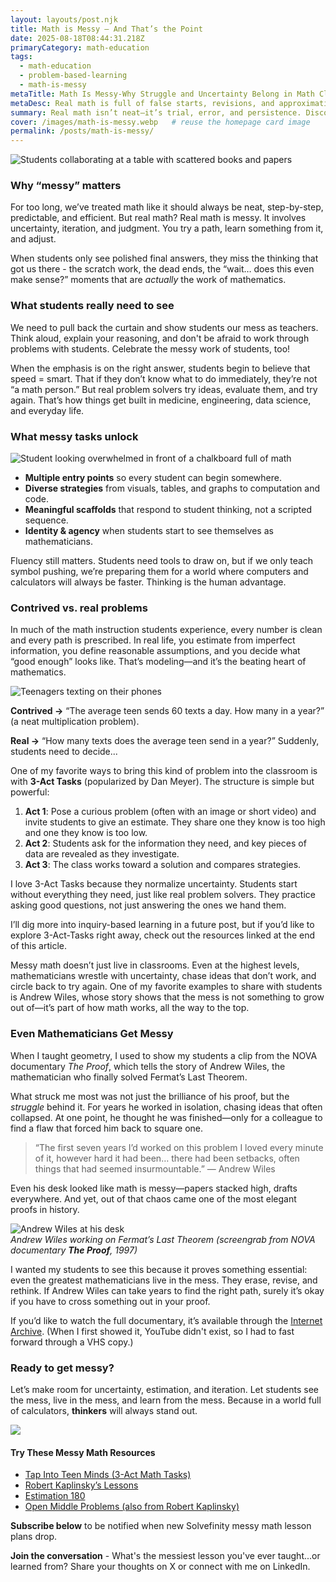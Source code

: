 ```yaml
---
layout: layouts/post.njk
title: Math is Messy — And That’s the Point
date: 2025-08-18T08:44:31.218Z
primaryCategory: math-education
tags:
  - math-education
  - problem-based-learning
  - math-is-messy
metaTitle: Math Is Messy-Why Struggle and Uncertainty Belong in Math Class
metaDesc: Real math is full of false starts, revisions, and approximations. Learn why embracing the mess builds student agency, problem-solving skills, and confidence.
summary: Real math isn’t neat—it’s trial, error, and persistence. Discover why showing students the messy side of problem-solving helps them see themselves as mathematicians.
cover: /images/math-is-messy.webp   # reuse the homepage card image
permalink: /posts/math-is-messy/
---
```


  <div class="featured-image">
    <img src="/images/math-is-messy.webp" alt="Students collaborating at a table with scattered books and papers">
  </div>
  <div>
    <h3>Why “messy” matters</h3>
    <p>For too long, we’ve treated math like it should always be neat, step-by-step, predictable, and efficient. But real math? Real math is messy. It involves uncertainty, iteration, and judgment. You try a path, learn something from it, and adjust.</p>
    <p>When students only see polished final answers, they miss the thinking that got us there - the scratch work, the dead ends, the “wait… does this even make sense?” moments that are <em>actually</em> the work of mathematics.  </p>
</div>

### What students really need to see

We need to pull back the curtain and show students our mess as teachers. Think aloud, explain your reasoning, and don't be afraid to work through problems with students. Celebrate the messy work of students, too! 

When the emphasis is on the right answer, students begin to believe that speed = smart. That if they don’t know what to do immediately, they’re not “a math person.” But real problem solvers try ideas, evaluate them, and try again. That’s how things get built in medicine, engineering, data science, and everyday life.

<h3>What messy tasks unlock</h3>

<img src="/images/blog/overwhelmed-student.webp"
     alt="Student looking overwhelmed in front of a chalkboard full of math"
     class="img-wide-right">

<ul>
  <li><strong>Multiple entry points</strong> so every student can begin somewhere.</li>
  <li><strong>Diverse strategies</strong> from visuals, tables, and graphs to computation and code.</li>
  <li><strong>Meaningful scaffolds</strong> that respond to student thinking, not a scripted sequence.</li>
  <li><strong>Identity & agency</strong> when students start to see themselves as mathematicians.</li>
</ul>

<p>Fluency still matters. Students need tools to draw on, but if we only teach symbol pushing, we’re preparing them for a world where computers and calculators will always be faster. Thinking is the human advantage.</p>

### Contrived vs. real problems

In much of the math instruction students experience, every number is clean and every path is prescribed. In real life, you estimate from imperfect information, you define reasonable assumptions, and you decide what “good enough” looks like. That’s modeling—and it’s the beating heart of mathematics. 

<div class="split">
  <div class="media">
    <img src="/images/blog/teens-texting.webp" alt="Teenagers texting on their phones">
  </div>
  <div>
    <p><strong>Contrived →</strong> “The average teen sends 60 texts a day. How many in a year?” (a neat multiplication problem).</p>
    <p><strong>Real →</strong> “How many texts does the average teen send in a year?” Suddenly, students need to decide...</p>
  </div>
</div>  

One of my favorite ways to bring this kind of problem into the classroom is with **3-Act Tasks** (popularized by Dan Meyer). The structure is simple but powerful:  

1. **Act 1**: Pose a curious problem (often with an image or short video) and invite students to give an estimate. They share one they know is too high and one they know is too low.  
2. **Act 2**: Students ask for the information they need, and key pieces of data are revealed as they investigate.  
3. **Act 3**: The class works toward a solution and compares strategies.  

I love 3-Act Tasks because they normalize uncertainty. Students start without everything they need, just like real problem solvers. They practice asking good questions, not just answering the ones we hand them.  

I’ll dig more into inquiry-based learning in a future post, but if you’d like to explore 3-Act-Tasks right away, check out the resources linked at the end of this article.

Messy math doesn’t just live in classrooms. Even at the highest levels, mathematicians wrestle with uncertainty, chase ideas that don’t work, and circle back to try again. One of my favorite examples to share with students is Andrew Wiles, whose story shows that the mess is not something to grow out of—it’s part of how math works, all the way to the top.

### Even Mathematicians Get Messy

When I taught geometry, I used to show my students a clip from the NOVA documentary *The Proof*, which tells the story of Andrew Wiles, the mathematician who finally solved Fermat’s Last Theorem.

What struck me most was not just the brilliance of his proof, but the *struggle* behind it. For years he worked in isolation, chasing ideas that often collapsed. At one point, he thought he was finished—only for a colleague to find a flaw that forced him back to square one. 

> “The first seven years I’d worked on this problem I loved every minute of it, however hard it had been… there had been setbacks, often things that had seemed insurmountable.” — Andrew Wiles

Even his desk looked like math is messy—papers stacked high, drafts everywhere. And yet, out of that chaos came one of the most elegant proofs in history.

![Andrew Wiles at his desk](/images/blog/andrew-wiles-nova.webp)  
*Andrew Wiles working on Fermat’s Last Theorem (screengrab from NOVA documentary **The Proof**, 1997)*

I wanted my students to see this because it proves something essential: even the greatest mathematicians live in the mess. They erase, revise, and rethink. If Andrew Wiles can take years to find the right path, surely it’s okay if you have to cross something out in your proof. 

If you’d like to watch the full documentary, it’s available through the [Internet Archive](https://archive.org/details/NOVATheProof). (When I first showed it, YouTube didn't exist, so I had to fast forward through a VHS copy.)


### Ready to get messy?

Let’s make room for uncertainty, estimation, and iteration. Let students see the mess, live in the mess, and learn from the mess. Because in a world full of calculators, <strong>thinkers</strong> will always stand out.

<img src="/images/blog/math-is-messy-paper.webp"
     class="img-left">

<h4><strong>Try These Messy Math Resources</strong></h4>
<ul>
  <li><a href="https://tapintoteenminds.com/3act-math/" target="_blank" rel="noopener">Tap Into Teen Minds (3-Act Math Tasks)</a></li>
  <li><a href="https://robertkaplinsky.com/lessons/" target="_blank" rel="noopener">Robert Kaplinsky’s Lessons</a></li>
  <li><a href="https://estimation180.com/lessons/" target="_blank" rel="noopener">Estimation 180</a></li>
  <li><a href="https://www.openmiddle.com/" target="_blank" rel="noopener">Open Middle Problems (also from Robert Kaplinsky)</a></li>
</ul>

<strong>Subscribe below</strong> to be notified when new Solvefinity messy math lesson plans drop.

<strong>Join the conversation</strong> - What's the messiest lesson you've ever taught...or learned from? Share your thoughts on X or connect with me on LinkedIn.
